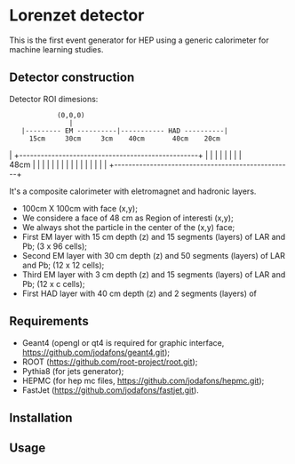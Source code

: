 # Lorenzet detector

This is the first event generator for HEP using a generic calorimeter for machine
learning studies.



## Detector construction

Detector ROI dimesions:

                (0,0,0)
                   |
       |--------- EM ----------|----------- HAD ----------|
         15cm     30cm     3cm    40cm       40cm    20cm
  |    +--------------------------------------------------+
  |    |      |           |    |         |         |      |   
 48cm  |      |           |    |         |         |      |
  |    |      |           |    |         |         |      |
  |    +--------------------------------------------------+


It's a composite calorimeter with eletromagnet and hadronic layers. 

- 100cm X 100cm with face (x,y);
- We considere a face of 48 cm as Region of interesti (x,y);
- We always shot the particle in the center of the (x,y) face;
- First EM layer with 15 cm depth (z) and 15 segments (layers) of LAR and Pb; (3 x 96 cells);
- Second EM layer with 30 cm depth (z) and 50 segments (layers) of LAR and Pb; (12 x 12 cells);
- Third EM layer with 3 cm depth (z) and 15 segments (layers) of LAR and Pb; (12 x c cells);
- First HAD layer with 40 cm depth (z) and 2 segments (layers) of 


## Requirements

- Geant4 (opengl or qt4 is required for graphic interface, https://github.com/jodafons/geant4.git);
- ROOT (https://github.com/root-project/root.git);
- Pythia8 (for jets generator);
- HEPMC (for hep mc files, https://github.com/jodafons/hepmc.git);
- FastJet (https://github.com/jodafons/fastjet.git).


## Installation



## Usage




